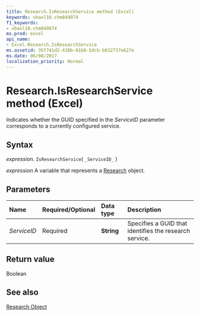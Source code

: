 ```yaml
---
title: Research.IsResearchService method (Excel)
keywords: vbaxl10.chm849074
f1_keywords:
- vbaxl10.chm849074
ms.prod: excel
api_name:
- Excel.Research.IsResearchService
ms.assetid: 35f741d2-438b-01b8-5dcb-b632737e627e
ms.date: 06/08/2017
localization_priority: Normal
---
```



# Research.IsResearchService method (Excel)

Indicates whether the GUID specified in the  _ServiceID_ parameter corresponds to a currently configured service.


## Syntax

_expression_. `IsResearchService`( `_ServiceID_` )

_expression_ A variable that represents a [Research](Excel.Research.md) object.


## Parameters



|Name|Required/Optional|Data type|Description|
|:-----|:-----|:-----|:-----|
| _ServiceID_|Required| **String**|Specifies a GUID that identifies the research service.|

## Return value

Boolean


## See also


[Research Object](Excel.Research.md)

